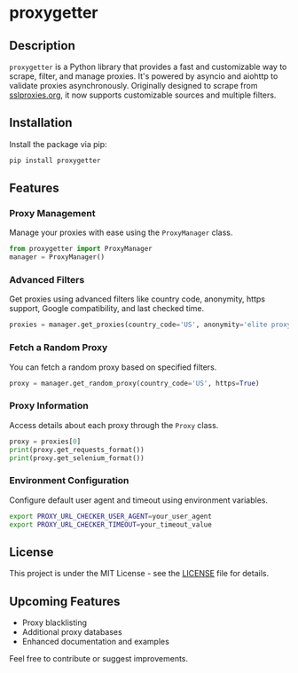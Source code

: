 # proxygetter

## Description

`proxygetter` is a Python library that provides a fast and customizable way to scrape, filter, and manage proxies. It's powered by asyncio and aiohttp to validate proxies asynchronously. Originally designed to scrape from [sslproxies.org](https://www.sslproxies.org/), it now supports customizable sources and multiple filters.

## Installation

Install the package via pip:

```bash
pip install proxygetter
```

## Features

### Proxy Management

Manage your proxies with ease using the `ProxyManager` class.

```python
from proxygetter import ProxyManager
manager = ProxyManager()
```

### Advanced Filters

Get proxies using advanced filters like country code, anonymity, https support, Google compatibility, and last checked time.

```python
proxies = manager.get_proxies(country_code='US', anonymity='elite proxy', https=True, google=True, last_checked_max=600)
```

### Fetch a Random Proxy

You can fetch a random proxy based on specified filters.

```python
proxy = manager.get_random_proxy(country_code='US', https=True)
```

### Proxy Information

Access details about each proxy through the `Proxy` class.

```python
proxy = proxies[0]
print(proxy.get_requests_format())
print(proxy.get_selenium_format())
```

### Environment Configuration

Configure default user agent and timeout using environment variables.

```bash
export PROXY_URL_CHECKER_USER_AGENT=your_user_agent
export PROXY_URL_CHECKER_TIMEOUT=your_timeout_value
```

## License

This project is under the MIT License - see the [LICENSE](LICENSE) file for details.

## Upcoming Features

- Proxy blacklisting
- Additional proxy databases
- Enhanced documentation and examples

Feel free to contribute or suggest improvements.
